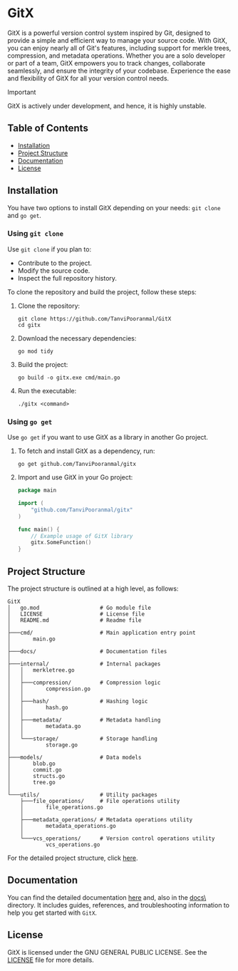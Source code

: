 # GitX

GitX is a powerful version control system inspired by Git, designed to provide a simple and efficient way to manage your source code. With GitX, you can enjoy nearly all of Git's features, including support for merkle trees, compression, and metadata operations. Whether you are a solo developer or part of a team, GitX empowers you to track changes, collaborate seamlessly, and ensure the integrity of your codebase. Experience the ease and flexibility of GitX for all your version control needs.

> [!IMPORTANT]
> GitX is actively under development, and hence, it is highly unstable.

## Table of Contents

- [Installation](#installation)
- [Project Structure](#project-structure)
- [Documentation](#documentation)
- [License](#license)

## Installation

You have two options to install GitX depending on your needs: `git clone` and `go get`.

### Using `git clone`

Use `git clone` if you plan to:
- Contribute to the project.
- Modify the source code.
- Inspect the full repository history.

To clone the repository and build the project, follow these steps:

1. Clone the repository:
   ```
   git clone https://github.com/TanviPooranmal/GitX
   cd gitx
   ```
2. Download the necessary dependencies:
    ```
    go mod tidy
    ```
3. Build the project:
    ```
    go build -o gitx.exe cmd/main.go
    ```
4. Run the executable:
    ```
    ./gitx <command>
    ```

### Using `go get`

Use `go get` if you want to use GitX as a library in another Go project.

1. To fetch and install GitX as a dependency, run:

    ```
    go get github.com/TanviPooranmal/gitx
    ```
2. Import and use GitX in your Go project:
    ```go
    package main

    import (
        "github.com/TanviPooranmal/gitx"
    )

    func main() {
        // Example usage of GitX library
        gitx.SomeFunction()
    }
    ```

## Project Structure

The project structure is outlined at a high level, as follows:

```
GitX
│   go.mod                   # Go module file
│   LICENSE                  # License file
│   README.md                # Readme file
│
├───cmd/                     # Main application entry point
│       main.go
│
├───docs/                    # Documentation files
│          
├───internal/                # Internal packages
│   │   merkletree.go
│   │
│   ├───compression/         # Compression logic
│   │       compression.go
│   │
│   ├───hash/                # Hashing logic
│   │       hash.go
│   │
│   ├───metadata/            # Metadata handling
│   │       metadata.go
│   │
│   └───storage/             # Storage handling
│           storage.go
│
├───models/                  # Data models
│       blob.go
│       commit.go
│       structs.go
│       tree.go
│
└───utils/                   # Utility packages
    ├───file_operations/     # File operations utility
    │       file_operations.go
    │
    ├───metadata_operations/ # Metadata operations utility
    │       metadata_operations.go
    │
    └───vcs_operations/      # Version control operations utility
            vcs_operations.go
```
For the detailed project structure, click [here](Project_Structure.md).

## Documentation

You can find the detailed documentation [here](https://tanvipooranmal.github.io/GitX/) and, also in the [docs\ ](https://github.com/TanviPooranmal/GitX/tree/main/docs) directory. It includes guides, references, and troubleshooting information to help you get started with `GitX`.

## License

GitX is licensed under the GNU GENERAL PUBLIC LICENSE. See the [LICENSE](LICENSE.MD) file for more details.
